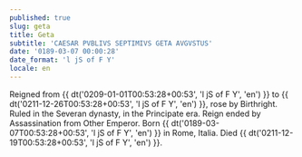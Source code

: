 ```yaml
---
published: true
slug: geta
title: Geta
subtitle: 'CAESAR PVBLIVS SEPTIMIVS GETA AVGVSTUS'
date: '0189-03-07 00:00:28'
date_format: 'l jS of F Y'
locale: en
---
```


Reigned from {{ dt('0209-01-01T00:53:28+00:53', 'l jS of F Y', 'en') }} to {{ dt('0211-12-26T00:53:28+00:53', 'l jS of F Y', 'en') }}, rose by Birthright. Ruled in the Severan dynasty, in the Principate era. Reign ended by Assassination from Other Emperor. Born {{ dt('0189-03-07T00:53:28+00:53', 'l jS of F Y', 'en') }} in Rome, Italia. Died {{ dt('0211-12-19T00:53:28+00:53', 'l jS of F Y', 'en') }}.
